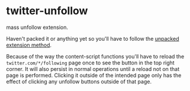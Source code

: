 # twitter-unfollow
mass unfollow extension.

Haven't packed it or anything yet so you'll have to follow the [unpacked extension method](https://developer.chrome.com/docs/extensions/mv3/getstarted/development-basics/#load-unpacked).

Because of the way the content-script functions you'll have to reload the `twitter.com/*/following` page once to see the button in the top right corner.
It will also persist in normal operations until a reload not on that page is performed. Clicking it outside of the intended page only has the effect of clicking any unfollow buttons outside of that page.

